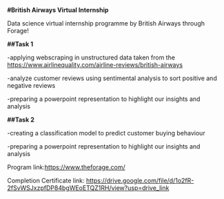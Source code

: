 **#British Airways Virtual Internship**

Data science virtual internship programme by British Airways through Forage!

**##Task 1**

-applying webscraping in unstructured data taken from the https://www.airlinequality.com/airline-reviews/british-airways

-analyze customer reviews using sentimental analysis to sort positive and negative reviews

-preparing a powerpoint representation to highlight our insights and analysis

**##Task 2**

-creating a classification model to predict customer buying behaviour

-preparing a powerpoint representation to highlight our insights and analysis

Program link:https://www.theforage.com/

Completion Certificate link: https://drive.google.com/file/d/1o2fR-2fSvWSJxzpfDP84bgWEoETQZ1RH/view?usp=drive_link

